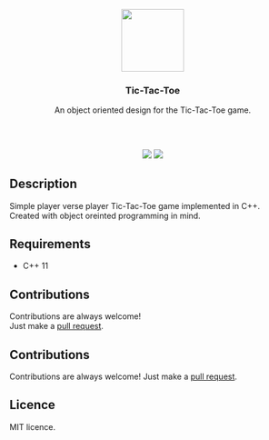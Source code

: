 <p align="center">
<img src="https://i.imgur.com/U2SoNSE.png" height="110px" width="auto"/>
<br/>
<h3 align="center">Tic-Tac-Toe</h3>
<p align="center">An object oriented design for the Tic-Tac-Toe game.</p>
<h2></h2>
</p>
<br />

<p align="center">
<a href="../../issues"><img src="https://img.shields.io/github/issues/aminbeigi/Github-README-Template.svg?style=flat-square" /></a>
<a href="../../pulls"><img src="https://img.shields.io/github/issues-pr/aminbeigi/Github-README-Template.svg?style=flat-square" /></a> 
</p>

## Description
Simple player verse player Tic-Tac-Toe game implemented in C++.  
Created with object oreinted programming in mind.

## Requirements
* C++ 11

## Contributions
Contributions are always welcome!  
Just make a [pull request](../../pulls).

## Contributions
Contributions are always welcome!
Just make a [pull request](../../pulls).

## Licence
MIT licence.
